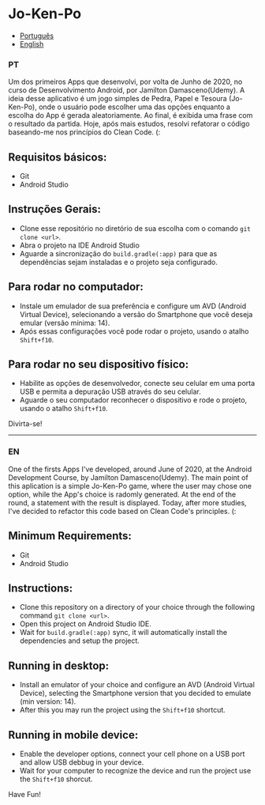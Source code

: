 <a name="languages"></a>
# Jo-Ken-Po
- [Português](#pt-readme)
- [English](#en-readme)

<a id="pt-readme"></a>
### PT
Um dos primeiros Apps que desenvolvi, por volta de Junho de 2020, no curso de Desenvolvimento Android, por Jamilton Damasceno(Udemy).
A ideia desse aplicativo é um jogo simples de Pedra, Papel e Tesoura (Jo-Ken-Po), onde o usuário pode escolher uma das opções enquanto a escolha do App é gerada aleatoriamente.
Ao final, é exibida uma frase com o resultado da partida.
Hoje, após mais estudos, resolvi refatorar o código baseando-me nos princípios do Clean Code.
(:

## Requisitos básicos:
* Git
* Android Studio

## Instruções Gerais:
* Clone esse repositório no diretório de sua escolha com o comando `git clone <url>`.
* Abra o projeto na IDE Android Studio
* Aguarde a sincronização do `build.gradle(:app)` para que as dependências sejam instaladas e o projeto seja configurado.

## Para rodar no computador:
* Instale um emulador de sua preferência e configure um AVD (Android Virtual Device), selecionando a versão do Smartphone que você deseja emular (versão mínima: 14).
* Após essas configurações você pode rodar o projeto, usando o atalho `Shift+f10`.

## Para rodar no seu dispositivo físico:
* Habilite as opções de desenvolvedor, conecte seu celular em uma porta USB e permita a depuração USB através do seu celular.
* Aguarde o seu computador reconhecer o dispositivo e rode o projeto, usando o atalho `Shift+f10`.

Divirta-se!

---

<a id="en-readme"></a>
### EN
One of the firsts Apps I've developed, around June of 2020, at the Android Development Course, by Jamilton Damasceno(Udemy).
The main point of this aplication is a simple Jo-Ken-Po game, where the user may chose one option, while the App's choice is radomly generated.
At the end of the round, a statement with the result is displayed.
Today, after more studies, I've decided to refactor this code based on Clean Code's principles.
(:

## Minimum Requirements:
* Git
* Android Studio

## Instructions:
* Clone this repository on a directory of your choice through the following command `git clone <url>`.
* Open this project on Android Studio IDE.
* Wait for `build.gradle(:app)` sync, it will automatically install the dependencies and setup the project.

## Running in desktop:
* Install an emulator of your choice and configure an AVD (Android Virtual Device), selecting the Smartphone version that you decided to emulate (min version: 14).
* After this you may run the project using the `Shift+f10` shortcut.

## Running in mobile device:
* Enable the developer options, connect your cell phone on a USB port and allow USB debbug in your device.
* Wait for your computer to recognize the device and run the project use the `Shift+f10` shorcut.

Have Fun!
